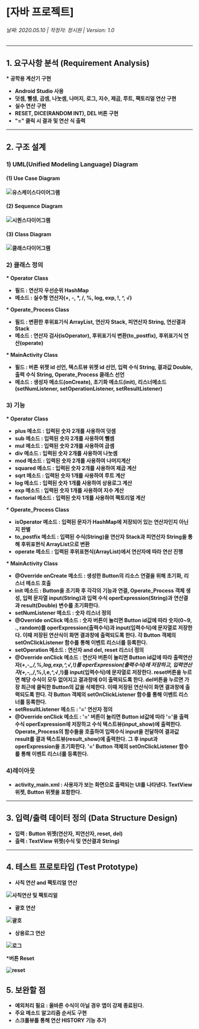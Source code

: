 # [자바 프로젝트]
###### 날짜: 2020.05.10 | 작정자: 정시원 | Version: 1.0
---------------

## 1. 요구사항 분석 (Requirement Analysis)
<strong> * 공학용 계산기 구현
* Android Studio 사용
* 덧셈, 뺄셈, 곱셈, 나눗셈, 나머지, 로그, 지수, 제곱, 루트, 팩토리얼 연산 구현
* 실수 연산 구현
* RESET, DICE(RANDOM INT), DEL 버튼 구현
* "=" 클릭 시 결과 및 연산 식 출력
---------------------

## 2. 구조 설계
### 1) UML(Unified Modeling Language) Diagram
#### (1) Use Case Diagram
![유스케이스다이어그램](https://user-images.githubusercontent.com/72690336/117634518-f278c800-b1b9-11eb-9dcd-a95ed87272e7.jpg)

#### (2) Sequence Diagram
![시퀀스다이어그램](https://user-images.githubusercontent.com/72690336/117635238-98c4cd80-b1ba-11eb-9899-3cb02154d4c1.JPG)

#### (3) Class Diagram
![클래스다이어그램](https://user-images.githubusercontent.com/72690336/117635746-17ba0600-b1bb-11eb-944c-014e41ab6441.JPG)

### 2) 클래스 정의
<strong> * Operator Class
  * 필드 : 연산자 우선순위 HashMap
  * 메소드 : 실수형 연산자(+, -, *, /, %, log, exp, !, ^, √)

<strong> * Operate_Process Class
  * 필드 : 변환한 후위표기식 ArrayList<String>, 연산자 Stack, 피연산자 String, 연산결과 Stack<Double>
  * 메소드 : 연산자 검사(isOperator), 후위표기식 변환(to_postfix), 후위표기식 연산(operate)

<strong> * MainActivity Class
  * 필드 : 버튼 위젯 id 선언, 텍스트뷰 위젯 id 선언, 입력 수식 String, 결과값 Double, 출력 수식 String, Operate_Process 클래스 선언
  * 메소드 : 생성자 메소드(onCreate), 초기화 메소드(init), 리스너메소드(setNumListener, setOperationListener, setResultListener)

### 3) 기능
<strong> * Operator Class
  * plus 메소드 : 입력된 숫자 2개를 사용하여 덧셈
  * sub 메소드 : 입력된 숫자 2개를 사용하여 뺄셈
  * mul 메소드 : 입력된 숫자 2개를 사용하여 곱셈
  * div 메소드 : 입력된 숫자 2개를 사용하여 나눗셈
  * mod 메소드 : 입력된 숫자 2개를 사용하여 나머지계산
  * squared 메소드 : 입력된 숫자 2개를 사용하여 제곱 계산
  * sqrt 메소드 : 입력된 숫자 1개를 사용하여 루트 계산
  * log 메소드 : 입력된 숫자 1개를 사용하여 상용로그 계산
  * exp 메소드 : 입력된 숫자 1개를 사용하여 지수 계산
  * factorial 메소드 : 입력된 숫자 1개를 사용하여 팩토리얼 계산

<strong> * Operate_Process Class
 * isOperator 메소드 : 입력된 문자가 HashMap에 저장되어 있는 연산자인지 아닌지 판별
 * to_postfix 메소드 : 입력된 수식(String)을 연산자 Stack과 피연산자 String을 통해 후위표현식 ArrayList<String>으로 변환
 * operate 메소드 : 입력된 후위표현식(ArrayList<String>)에서 연산자에 따라 연산 진행

<strong> * MainActivity Class
 * @Override onCreate 메소드 : 생성한 Button의 리소스 연결을 위해 초기화, 리스너 메소드 호출
 * init 메소드 : Button을 초기화 후 각각의 기능과 연결, Operate_Process 객체 생성, 입력 문자열 input(String)과 입력 수식 operExpression(String)과 연산결과 result(Double) 변수를 초기화한다.
 * setNumListener 메소드 : 숫자 리스너 정의
 * @Override onClick 메소드 : 숫자 버튼이 눌리면 Button id값에 따라 숫자(0~9, ., random)를 operExpression(출력수식)과 input(입력수식)에 문자열로 저장한다. 이때 저장된 연산식이 화면 결과창에 출력되도록 한다. 각 Button 객체의 setOnClickListener 함수를 통해 이벤트 리스너를 등록한다.
 * setOperation 메소드 : 연산자 and del, reset 리스너 정의
 * @Override onClick 메소드 : 연산자 버튼이 눌리면 Button id값에 따라 출력연산자(+,-,*,/,%,log,exp,^,√,!)를 operExpression(출력수식)에 저장하고,  입력연산자(+,-,*,/,%,l,e,^,√,!)를 input(입력수식)에 문자열로 저장한다. reset버튼을 누르면 해당 수식이 모두 없어지고 결과창에 0이 출력되도록 한다. del버튼을 누르면 가장 최근에 클릭한 Button의 값을 삭제한다. 이때 저장된 연산식이 화면 결과창에 출력되도록 한다. 각 Button 객체의 setOnClickListener 함수를 통해 이벤트 리스너를 등록한다. 
 * setResultListener 메소드 : '=' 연산자 정의
 * @Override onClick 메소드 : '=' 버튼이 눌리면 Button id값에 따라 '='을 출력수식 operExpression에 저장하고 수식 텍스트뷰(input_show)에 출력한다. Operate_Process의 함수들을 호출하여 입력수식 input을 전달하여 결과값 result를 결과 텍스트뷰(result_show)에 출력한다. 그 후 input과 operExpression을 초기화한다. '=' Button 객체의 setOnClickListener 함수를 통해 이벤트 리스너를 등록한다.

### 4)레이아웃
* activity_main.xml : 사용자가 보는 화면으로 출력되는 UI를 나타낸다. TextView 위젯, Button 위젯을 포함한다.
----------------------

## 3. 입력/출력 데이터 정의 (Data Structure Design)
* 입력 : Button 위젯(연산자, 피연산자, reset, del)
* 출력 : TextView 위젯(수식 및 연산결과 String)
---------------------

## 4. 테스트 프로토타입 (Test Prototype)
* 사칙 연산 and 팩토리얼 연산

![사칙연산 및 팩토리얼](https://user-images.githubusercontent.com/72690336/117684390-e871bc00-b1ef-11eb-843d-5a1482797cd4.png)

* 괄호 연산

![괄호](https://user-images.githubusercontent.com/72690336/117684470-faebf580-b1ef-11eb-9dc9-671a35d2954b.png)

* 상용로그 연산

![로그](https://user-images.githubusercontent.com/72690336/117684512-06d7b780-b1f0-11eb-8564-4fe319202429.png)

*버튼 Reset

![reset](https://user-images.githubusercontent.com/72690336/117685677-1b687f80-b1f1-11eb-8eaf-7021e7a2a39e.PNG)

## 5. 보완할 점
* 예외처리 필요 : 올바른 수식이 아닐 경우 앱이 강제 종료된다.
* 주요 메소드 알고리즘 순서도 구현
* 스크롤뷰를 통해 연산 HISTORY 기능 추가

